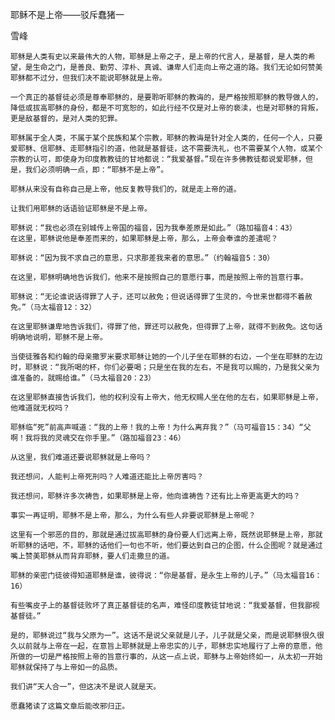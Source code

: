 耶稣不是上帝——驳斥蠢猪一

雪峰


    耶稣是人类有史以来最伟大的人物，耶稣是上帝之子，是上帝的代言人，是基督，是人类的希望，是生命之门，是善良、勤劳、淳朴、真诚、谦卑人们走向上帝之道的路。我们无论如何赞美耶稣都不过分，但我们决不能说耶稣就是上帝。

    一个真正的基督徒必须是尊奉耶稣的，是要聆听耶稣的教诲的，是严格按照耶稣的教导做人的，降低或拔高耶稣的身份，都是不可宽恕的，如此行经不仅是对上帝的亵渎，也是对耶稣的背叛，更是敌基督的，是对人类的犯罪。

    耶稣属于全人类，不属于某个民族和某个宗教，耶稣的教诲是针对全人类的，任何一个人，只要爱耶稣、信耶稣、走耶稣指引的道，他就是基督徒，这不需要洗礼，也不需要某个人物，或某个宗教的认可，即使身为印度教教徒的甘地都说：“我爱基督。”现在许多佛教徒都说爱耶稣，但是，我们必须明确一点，即：“耶稣不是上帝”。

    耶稣从来没有自称自己是上帝，他反复教导我们的，就是走上帝的道。

    让我们用耶稣的话语验证耶稣是不是上帝。

    耶稣说：“我也必须在别城传上帝国的福音，因为我奉差原是如此。”（路加福音4：43）
    在这里，耶稣说他是奉差而来的，如果耶稣是上帝，那么，上帝会奉谁的差遣呢？

    耶稣说：“因为我不求自己的意思，只求那差我来者的意思。”（约翰福音5：30）

    在这里，耶稣明确地告诉我们，他来不是按照自己的意愿行事，而是按照上帝的旨意行事。

    耶稣说：“无论谁说话得罪了人子，还可以赦免；但说话得罪了生灵的，今世来世都得不着赦免。”（马太福音12：32）

    在这里耶稣谦卑地告诉我们，得罪了他，罪还可以赦免，但得罪了上帝，就得不到赦免。这句话明确地说明，耶稣不是上帝。

    当使徒雅各和约翰的母亲撒罗米要求耶稣让她的一个儿子坐在耶稣的右边，一个坐在耶稣的左边时，耶稣说：“我所喝的杯，你们必要喝；只是坐在我的左右，不是我可以赐的，乃是我父亲为谁准备的，就赐给谁。”（马太福音20：23）

    在这里耶稣直接告诉我们，他的权利没有上帝大，他无权赐人坐在他的左右，如果耶稣是上帝，他难道就无权吗？

    耶稣临“死”前高声喊道：“我的上帝！我的上帝！为什么离弃我？”（马可福音15：34）“父啊！我将我的灵魂交在你手里。”（路加福音23：46）

    从这里，我们难道还要说耶稣就是上帝吗？

    我还想问，人能判上帝死刑吗？人难道还能比上帝厉害吗？

    我还想问，耶稣许多次祷告，如果耶稣是上帝，他向谁祷告？还有比上帝更高更大的吗？

    事实一再证明，耶稣不是上帝，那么，为什么有些人非要说耶稣是上帝呢？

    这里有一个邪恶的目的，那就是通过拔高耶稣的身份要人们远离上帝，既然说耶稣是上帝，那就听耶稣的话吧，不，耶稣的话他们一句也不听，他们要达到自己的企图，什么企图呢？就是通过嘴上赞美耶稣从而背弃耶稣，要人们走撒旦的道。

    耶稣的亲密门徒彼得知道耶稣是谁，彼得说：“你是基督，是永生上帝的儿子。”（马太福音16：16）

    有些嘴皮子上的基督徒败坏了真正基督徒的名声，难怪印度教徒甘地说：“我爱基督，但我鄙视基督徒。”

    是的，耶稣说过“我与父原为一”。这话不是说父亲就是儿子，儿子就是父亲，而是说耶稣很久很久以前就与上帝在一起，在意旨上耶稣就是上帝忠实的儿子，耶稣忠实地履行了上帝的意愿，他所做的一切是严格按照上帝的旨意行事的，从这一点上说，耶稣与上帝始终如一，从太初一开始耶稣就保持了与上帝如一的品质。

    我们讲“天人合一”，但这决不是说人就是天。

    愿蠢猪读了这篇文章后能改邪归正。



